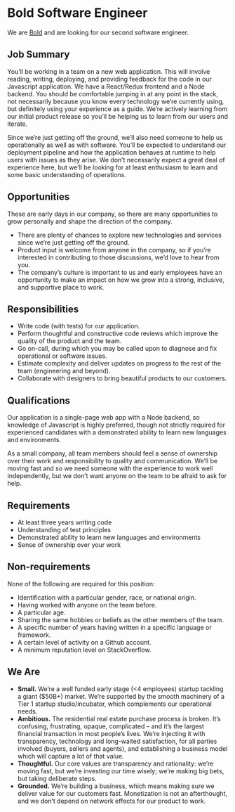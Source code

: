 # Bold Software Engineer

We are [Bold](http://www.boldlisting.com/) and are looking for our second software engineer.  

## **Job Summary**

You’ll be working in a team on a new web application. This will involve reading, writing, deploying, and providing feedback for the code in our Javascript application. We have a React/Redux frontend and a Node backend. You should be comfortable jumping in at any point in the stack, not necessarily because you know every technology we’re currently using, but definitely using your experience as a guide. We’re actively learning from our initial product release so you’ll be helping us to learn from our users and iterate.

Since we’re just getting off the ground, we’ll also need someone to help us operationally as well as with software. You’ll be expected to understand our deployment pipeline and how the application behaves at runtime to help users with issues as they arise. We don’t necessarily expect a great deal of experience here, but we’ll be looking for at least enthusiasm to learn and some basic understanding of operations.

## **Opportunities**

These are early days in our company, so there are many opportunities to grow personally and shape the direction of the company.

* There are plenty of chances to explore new technologies and services since we’re just getting off the ground.
* Product input is welcome from anyone in the company, so if you’re interested in contributing to those discussions, we’d love to hear from you.
* The company’s culture is important to us and early employees have an opportunity to make an impact on how we grow into a strong, inclusive, and supportive place to work.

## **Responsibilities**

* Write code (with tests) for our application.
* Perform thoughtful and constructive code reviews which improve the quality of the product and the team.
* Go on-call, during which you may be called upon to diagnose and fix operational or software issues.
* Estimate complexity and deliver updates on progress to the rest of the team (engineering and beyond).
* Collaborate with designers to bring beautiful products to our customers.

## **Qualifications**

Our application is a single-page web app with a Node backend, so knowledge of Javascript is highly preferred, though not strictly required for experienced candidates with a demonstrated ability to learn new languages and environments. 

As a small company, all team members should feel a sense of ownership over their work and responsibility to quality and communication. We’ll be moving fast and so we need someone with the experience to work well independently, but we don’t want anyone on the team to be afraid to ask for help.

## **Requirements**

* At least three years writing code
* Understanding of test principles
* Demonstrated ability to learn new languages and environments
* Sense of ownership over your work 

## **Non-requirements**

None of the following are required for this position:

* Identification with a particular gender, race, or national origin.
* Having worked with anyone on the team before.
* A particular age.
* Sharing the same hobbies or beliefs as the other members of the team.
* A specific number of years having written in a specific language or framework.
* A certain level of activity on a Github account.
* A minimum reputation level on StackOverflow.

## **We Are**

* **Small.** We’re a well funded early stage (<4 employees) startup tackling a giant ($50B+) market. We’re supported by the smooth machinery of a Tier 1 startup studio/incubator, which complements our operational needs.
* **Ambitious.** The residential real estate purchase process is broken. It’s confusing, frustrating, opaque, complicated – and it’s the largest financial transaction in most people’s lives. We’re injecting it with transparency, technology and long-waited satisfaction, for all parties involved (buyers, sellers and agents), and establishing a business model which will capture a lot of that value.
* **Thoughtful.** Our core values are transparency and rationality: we’re moving fast, but we’re investing our time wisely; we’re making big bets, but taking deliberate steps. 
* **Grounded.** We’re building a business, which means making sure we deliver value for our customers fast. Monetization is not an afterthought, and we don’t depend on network effects for our product to work.

